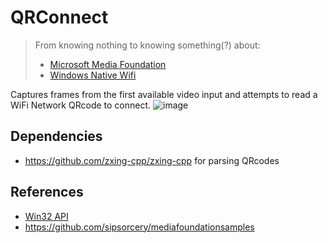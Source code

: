 # QRConnect
> From knowing nothing to knowing something(?) about:
> - [Microsoft Media Foundation](https://learn.microsoft.com/en-us/windows/win32/medfound/microsoft-media-foundation-sdk)
> - [Windows Native Wifi](https://learn.microsoft.com/en-us/windows/win32/NativeWiFi/portal)

Captures frames from the first available video input and attempts to read a WiFi Network QRcode to connect.
![image](https://github.com/bytesiz3d/QRConnect/assets/44498156/bb8b9db9-072e-4686-a12f-da40e12e64c6)

## Dependencies
- https://github.com/zxing-cpp/zxing-cpp for parsing QRcodes

## References
- [Win32 API](https://learn.microsoft.com/en-us/windows/win32)
- https://github.com/sipsorcery/mediafoundationsamples
